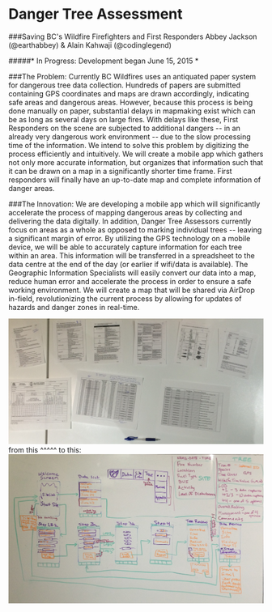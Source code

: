 # Danger Tree Assessment
###Saving BC's Wildfire Firefighters and First Responders 
Abbey Jackson (@earthabbey) & Alain Kahwaji (@codinglegend)

#####* In Progress: Development began June 15, 2015 *


###The Problem:
Currently BC Wildfires uses an antiquated paper system for dangerous tree data collection. Hundreds of papers are submitted containing GPS coordinates and maps are drawn accordingly, indicating safe areas and dangerous areas. However, because this process is being done manually on paper, substantial delays in mapmaking exist which can be as long as several days on large fires. With delays like these, First Responders on the scene are subjected to additional dangers -- in an already very dangerous work environment -- due to the slow processing time of the information. We intend to solve this problem by digitizing the process efficiently and intuitively. We will create a mobile app which gathers not only more accurate information, but organizes that information such that it can be drawn on a map in a significantly shorter time frame. First responders will finally have an up-to-date map and complete information of danger areas. 


###The Innovation:
We are developing a mobile app which will significantly accelerate the process of mapping dangerous areas by collecting and delivering the data digitally. In addition, Danger Tree Assessors currently focus on areas as a whole as opposed to marking individual trees -- leaving a significant margin of error. By utilizing the GPS technology on a mobile device, we will be able to accurately capture information for each tree within an area. This information will be transferred in a spreadsheet to the data centre at the end of the day (or earlier if wifi/data is available). The Geographic Information Specialists will easily convert our data into a map, reduce human error and accelerate the process in order to ensure a safe working environment. We will create a map that will be shared via AirDrop in-field, revolutionizing the current process by allowing for updates of  hazards and danger zones in real-time.

![Paperwork](DangerTreeAssessment/Paperwork.jpg)
from this ^^^^^ to this:
![Paperwork](DangerTreeAssessment/Storyboard.jpg)
